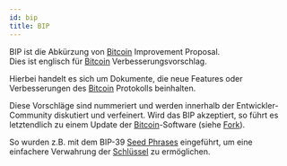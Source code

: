 ```yaml
---
id: bip
title: BIP
---
```


BIP ist die Abkürzung von [Bitcoin](bitcoin) Improvement Proposal.  
Dies ist englisch für [Bitcoin](bitcoin) Verbesserungsvorschlag.

Hierbei handelt es sich um Dokumente, die neue Features oder Verbesserungen des [Bitcoin](bitcoin) Protokolls beinhalten.

Diese Vorschläge sind nummeriert und werden innerhalb der Entwickler-Community diskutiert und verfeinert. Wird das BIP akzeptiert, so führt es letztendlich zu einem Update der [Bitcoin](bitcoin)-Software (siehe [Fork](../f/fork)).

So wurden z.B. mit dem BIP-39 [Seed Phrases](../s/seed-phrase) eingeführt, um eine einfachere Verwahrung der [Schlüssel](../s/schluessel) zu ermöglichen.
